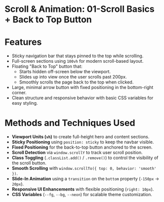 # Scroll & Animation: 01-Scroll Basics + Back to Top Button

# Features

- Sticky navigation bar that stays pinned to the top while scrolling.
- Full-screen sections using `100vh` for modern scroll-based layout.
- Floating "Back to Top" button that:
  - Starts hidden off-screen below the viewport.
  - Slides up into view once the user scrolls past 200px.
  - Smoothly scrolls the page back to the top when clicked.
- Large, minimal arrow button with fixed positioning in the bottom-right corner.
- Clean structure and responsive behavior with basic CSS variables for easy styling.

# Methods and Techniques Used

- **Viewport Units (`vh`)** to create full-height hero and content sections.
- **Sticky Positioning** using `position: sticky` to keep the navbar visible.
- **Fixed Positioning** for the back-to-top button anchored to the screen.
- **Scroll Detection** via `window.scrollY` to track user scroll position.
- **Class Toggling** (`.classList.add()` / `.remove()`) to control the visibility of the scroll button.
- **Smooth Scrolling** with `window.scrollTo({ top: 0, behavior: 'smooth' })`.
- **Slide-In Animation** using a `transition` on the `bottom` property (`-150px` → `20px`).
- **Responsive UI Enhancements** with flexible positioning (`right: 10px`).
- **CSS Variables** (`--fg`, `--bg`, `--neon`) for scalable theme customization.

